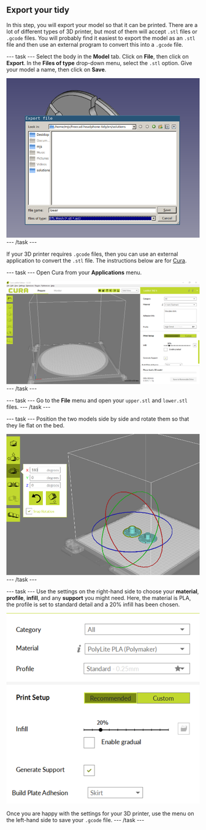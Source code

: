 ## Export your tidy

In this step, you will export your model so that it can be printed. There are a lot of different types of 3D printer, but most of them will accept `.stl` files or `.gcode` files. You will probably find it easiest to export the model as an `.stl` file and then use an external program to convert this into a `.gcode` file.

--- task ---
Select the body in the **Model** tab. Click on **File**, then click on **Export**. In the **Files of type** drop-down menu, select the `.stl` option. Give your model a name, then click on **Save**.

![export](images/export.png)
--- /task ---

If your 3D printer requires `.gcode` files, then you can use an external application to convert the `.stl` file. The instructions below are for [Cura](https://ultimaker.com/en/products/ultimaker-cura-software).

--- task ---
Open Cura from your **Applications** menu.

![Cura1](images/cura1.png)
--- /task ---

--- task ---
Go to the **File** menu and open your `upper.stl` and `lower.stl` files.
--- /task ---

--- task ---
Position the two models side by side and rotate them so that they lie flat on the bed.

![Cura3](images/cura3.png)
--- /task ---

--- task ---
Use the settings on the right-hand side to choose your **material**, **profile**, **infill**, and any **support** you might need.
Here, the material is PLA, the profile is set to standard detail and a 20% infill has been chosen.

![Cura3](images/cura4.png)

Once you are happy with the settings for your 3D printer, use the menu on the left-hand side to save your `.gcode` file.
--- /task ---
